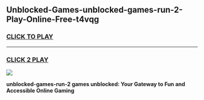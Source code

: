 
## Unblocked-Games-unblocked-games-run-2-Play-Online-Free-t4vqg
<h3>
<a href="https://premium76.site?title=unblocked-games-run-2&ref=26A">CLICK TO PLAY</a></h3>
<hr>

<h3>
<a href="https://premium76.site?title=unblocked-games-run-2&ref=26A">CLICK 2 PLAY</a>
  
</h3>

<a href="https://premium76.site?title=unblocked-games-run-2&ref=26A"><img src="https://clearcache.store/games.png"></a>


**unblocked-games-run-2 games unblocked: Your Gateway to Fun and Accessible Online Gaming**
